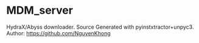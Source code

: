 # MDM_server
HydraX/Abyss downloader. Source Generated with pyinstxtractor+unpyc3. Author: https://github.com/NguyenKhong
